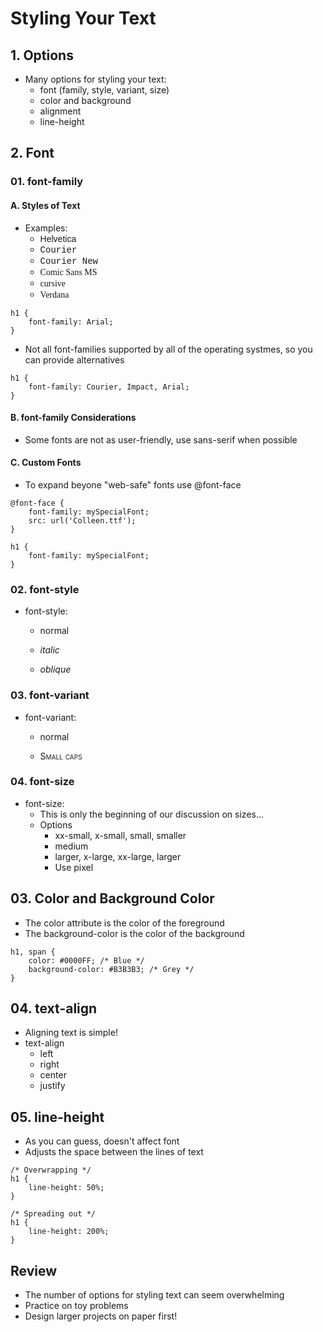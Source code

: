 # Styling Your Text

## 1. Options
* Many options for styling your text:
    * font (family, style, variant, size)
    * color and background
    * alignment
    * line-height

## 2. Font
### 01. font-family
#### A. Styles of Text
* Examples: 
    * <font face="Helvetica">Helvetica</font>
    * <font face="Courier">Courier</font>
    * <font face="Courier New">Courier New</font>
    * <font face="Comic Sans MS">Comic Sans MS</font>
    * <font face="cursive">cursive</font>
    * <font face="Verdana">Verdana</font>
```
h1 {
    font-family: Arial;
}
```
* Not all font-families supported by all of the operating systmes, so you can provide alternatives
```
h1 {
    font-family: Courier, Impact, Arial;
}
```
#### B. font-family Considerations
* Some fonts are not as user-friendly, use sans-serif when possible

#### C. Custom Fonts
* To expand beyone "web-safe" fonts use @font-face
```
@font-face {
    font-family: mySpecialFont;
    src: url('Colleen.ttf');
}

h1 {
    font-family: mySpecialFont;
}
```

### 02. font-style
* font-style:
    * <p style="font-style: normal;">normal</p>
    * <p style="font-style: italic;">italic</p>
    * <p style="font-style: oblique;">oblique</p>

### 03. font-variant
* font-variant:
    * <p style="font-variant: normal;">normal</p>
    * <p style="font-variant: small-caps;">Small caps</p>

### 04. font-size
* font-size:
    * This is only the beginning of our discussion on sizes...
    * Options
        * xx-small, x-small, small, smaller
        * medium
        * larger, x-large, xx-large, larger
        * Use pixel

## 03. Color and Background Color
* The color attribute is the color of the foreground
* The background-color is the color of the background
```
h1, span {
    color: #0000FF; /* Blue */
    background-color: #B3B3B3; /* Grey */
}
```

## 04. text-align
* Aligning text is simple!
* text-align
    * left
    * right
    * center
    * justify

## 05. line-height
* As you can guess, doesn't affect font
* Adjusts the space between the lines of text
```
/* Overwrapping */
h1 {
    line-height: 50%;
}

/* Spreading out */
h1 {
    line-height: 200%;
}
```

## Review
* The number of options for styling text can seem overwhelming
* Practice on toy problems
* Design larger projects on paper first!
